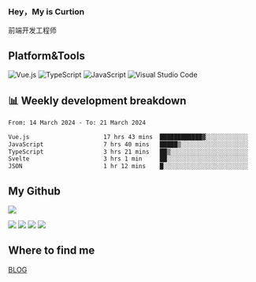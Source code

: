 ### Hey，My is Curtion
前端开发工程师
## Platform&Tools

![Vue.js](https://img.shields.io/badge/-Vue.js-4FC08D?style=flat-square&logo=Vue.js&logoColor=white)
![TypeScript](https://img.shields.io/badge/-TypeScript-007ACC?style=flat-square&logo=typescript&logoColor=white)
![JavaScript](https://img.shields.io/badge/-JavaScript-F7DF1E?style=flat-square&logo=javascript&logoColor=black)
![Visual Studio Code](https://img.shields.io/badge/-VSCode-007ACC?style=flat-square&logo=Visual-Studio-Code&logoColor=white)

## 📊 Weekly development breakdown

<!--START_SECTION:waka-->

```txt
From: 14 March 2024 - To: 21 March 2024

Vue.js                     17 hrs 43 mins  ████████████▓░░░░░░░░░░░░   50.27 %
JavaScript                 7 hrs 40 mins   █████▒░░░░░░░░░░░░░░░░░░░   21.76 %
TypeScript                 3 hrs 21 mins   ██▒░░░░░░░░░░░░░░░░░░░░░░   09.52 %
Svelte                     3 hrs 1 min     ██░░░░░░░░░░░░░░░░░░░░░░░   08.56 %
JSON                       1 hr 12 mins    █░░░░░░░░░░░░░░░░░░░░░░░░   03.43 %
```

<!--END_SECTION:waka-->

## My Github

![](http://github-profile-summary-cards.vercel.app/api/cards/profile-details?username=curtion&theme=nord_bright)

![](http://github-profile-summary-cards.vercel.app/api/cards/stats?username=curtion&theme=nord_bright)
![](http://github-profile-summary-cards.vercel.app/api/cards/productive-time?username=curtion&theme=nord_bright&utcOffset=8)
![](http://github-profile-summary-cards.vercel.app/api/cards/repos-per-language?username=curtion&theme=nord_bright)
![](http://github-profile-summary-cards.vercel.app/api/cards/most-commit-language?username=curtion&theme=nord_bright)

## Where to find me

[BLOG](https://blog.3gxk.net)
